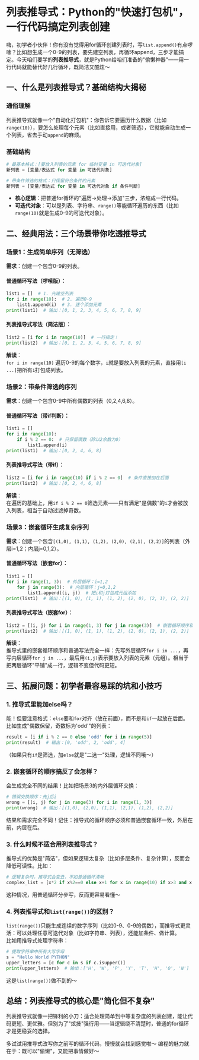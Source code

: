 # 列表推导式：Python的"快速打包机"，一行代码搞定列表创建


嗨，初学者小伙伴！你有没有觉得用for循环创建列表时，写`list.append()`有点啰嗦？比如想生成一个0-9的列表，要先建空列表，再循环append，三步才能搞定。今天咱们要学的**列表推导式**，就是Python给咱们准备的"偷懒神器"——用一行代码就能替代好几行循环，既简洁又酷炫～


## 一、什么是列表推导式？基础结构大揭秘


### 通俗理解
列表推导式就像一个"自动化打包机"：你告诉它要遍历什么数据（比如`range(10)`），要怎么处理每个元素（比如直接用，或者筛选），它就能自动生成一个列表，省去手动`append`的麻烦。


### 基础结构
```python
# 最基本格式：[要放入列表的元素 for 临时变量 in 可迭代对象]
新列表 = [变量/表达式 for 变量 in 可迭代对象]

# 带条件筛选的格式：只保留符合条件的元素
新列表 = [变量/表达式 for 变量 in 可迭代对象 if 条件判断]
```

- **核心逻辑**：把普通for循环的"遍历→处理→添加"三步，浓缩成一行代码。  
- **可迭代对象**：可以是列表、字符串、`range()`等能循环遍历的东西（比如`range(10)`就是生成0-9的可迭代对象）。  


## 二、经典用法：三个场景带你吃透推导式


### 场景1：生成简单序列（无筛选）
**需求**：创建一个包含0-9的列表。

#### 普通循环写法（啰嗦版）：
```python
list1 = []  # 1. 先建空列表
for i in range(10):  # 2. 遍历0-9
    list1.append(i)  # 3. 逐个添加元素
print(list1)  # 输出：[0, 1, 2, 3, 4, 5, 6, 7, 8, 9]
```

#### 列表推导式写法（简洁版）：
```python
list2 = [i for i in range(10)]  # 一行搞定！
print(list2)  # 输出：[0, 1, 2, 3, 4, 5, 6, 7, 8, 9]
```

**解读**：  
`for i in range(10)` 遍历0-9的每个数字，`i`就是要放入列表的元素，直接用`[i ...]`把所有`i`打包成列表。  


### 场景2：带条件筛选的序列
**需求**：创建一个包含0-9中所有偶数的列表（0,2,4,6,8）。

#### 普通循环写法（带if判断）：
```python
list1 = []
for i in range(10):
    if i % 2 == 0:  # 只保留偶数（除以2余数为0）
        list1.append(i)
print(list1)  # 输出：[0, 2, 4, 6, 8]
```

#### 列表推导式写法（带if）：
```python
list2 = [i for i in range(10) if i % 2 == 0]  # 条件直接加在后面
print(list2)  # 输出：[0, 2, 4, 6, 8]
```

**解读**：  
在遍历的基础上，用`if i % 2 == 0`筛选元素——只有满足"是偶数"的`i`才会被放入列表，相当于自动过滤掉奇数。  


### 场景3：嵌套循环生成复杂序列
**需求**：创建一个包含`[(1,0), (1,1), (1,2), (2,0), (2,1), (2,2)]`的列表（外层i=1,2；内层j=0,1,2）。

#### 普通循环写法（嵌套for）：
```python
list1 = []
for i in range(1, 3):  # 外层循环：i=1,2
    for j in range(3):  # 内层循环：j=0,1,2
        list1.append((i, j))  # 把i和j打包成元组添加
print(list1)  # 输出：[(1, 0), (1, 1), (1, 2), (2, 0), (2, 1), (2, 2)]
```

#### 列表推导式写法（嵌套for）：
```python
list2 = [(i, j) for i in range(1, 3) for j in range(3)]  # 嵌套循环顺序和普通写法一致
print(list2)  # 输出：[(1, 0), (1, 1), (1, 2), (2, 0), (2, 1), (2, 2)]
```

**解读**：  
推导式里的嵌套循环顺序和普通写法完全一样：先写外层循环`for i in ...`，再写内层循环`for j in ...`，最后用`(i,j)`表示要放入列表的元素（元组）。相当于把两层循环"平铺"成一行，逻辑不变但代码更短。  


## 三、拓展问题：初学者最容易踩的坑和小技巧


### 1. 推导式里能加else吗？
能！但要注意格式：`else`要和`for`对齐（放在前面），而不是和`if`一起放在后面。  
比如生成"偶数保留，奇数标为'odd'"的列表：
```python
result = [i if i % 2 == 0 else 'odd' for i in range(5)]
print(result)  # 输出：[0, 'odd', 2, 'odd', 4]
```
（如果只有`if`是筛选，加`else`就是"二选一"处理，逻辑不同哦～）


### 2. 嵌套循环的顺序搞反了会怎样？
会生成完全不同的结果！比如把场景3的内外层循环交换：
```python
# 错误交换顺序：先j后i
wrong = [(i, j) for j in range(3) for i in range(1, 3)]
print(wrong)  # 输出：[(1,0), (2,0), (1,1), (2,1), (1,2), (2,2)]
```
结果和需求完全不同！记住：推导式的循环顺序必须和普通嵌套循环一致，外层在前，内层在后。


### 3. 什么时候不适合用列表推导式？
推导式的优势是"简洁"，但如果逻辑太复杂（比如多层条件、复杂计算），反而会降低可读性。比如：
```python
# 逻辑复杂时，推导式会变丑，不如普通循环清晰
complex_list = [x*2 if x%2==0 else x+1 for x in range(10) if x>3 and x!=7]
```
这种情况，用普通循环分步写，反而更容易看懂～


### 4. 列表推导式和`list(range())`的区别？
`list(range())`只能生成连续的数字序列（比如0-9、0-9的偶数），而推导式更灵活：可以处理任意可迭代对象（比如字符串、列表），还能加条件、做计算。  
比如用推导式处理字符串：
```python
# 提取字符串中所有大写字母
s = "Hello World PYTHON"
upper_letters = [c for c in s if c.isupper()]
print(upper_letters)  # 输出：['H', 'W', 'P', 'Y', 'T', 'H', 'O', 'N']
```
这是`list(range())`做不到的～


## 总结：列表推导式的核心是"简化但不复杂"
列表推导式就像一把锋利的小刀：适合处理简单到中等复杂度的列表创建，能让代码更短、更优雅。但别为了"炫技"强行用——当逻辑绕不清楚时，普通的for循环才是更稳妥的选择。

多试试用推导式改写你之前写的循环代码，慢慢就会找到感觉啦～ 编程的魅力就在于：既可以"偷懒"，又能把事情做好～